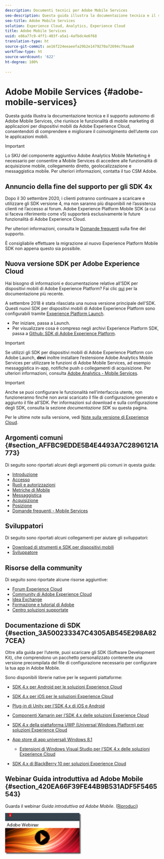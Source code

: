 ```yaml
---
description: Documenti tecnici per Adobe Mobile Services
seo-description: Questa guida illustra la documentazione tecnica e il supporto autonomo di Adobe Mobile Services, che riunisce le funzionalità di mobile marketing di applicazioni per dispositivi mobili da Adobe Experience Cloud, consentendoti di comprendere e migliorare il coinvolgimento dell’utente con le applicazioni mobili.
seo-title: Adobe Mobile Services
solution: Experience Cloud, Analytics, Experience Cloud
title: Adobe Mobile Services
uuid: e86a77c9-4ff1-403f-a5a1-4afbdc4e6f68
translation-type: ht
source-git-commit: ae16f224eeaeefa29b2e1479270a72694c79aaa0
workflow-type: ht
source-wordcount: '622'
ht-degree: 100%

---
```



# Adobe Mobile Services {#adobe-mobile-services}

Questa guida illustra la documentazione tecnica e il supporto autonomo di Adobe Mobile Services, che riunisce le funzionalità di mobile marketing di applicazioni per dispositivi mobili da Adobe Experience Cloud, consentendoti di comprendere e migliorare il coinvolgimento dell’utente con le applicazioni mobili.

>[!IMPORTANT]
>
>Lo SKU del componente aggiuntivo Adobe Analytics Mobile Marketing è necessario per consentire a Mobile Services di accedere alle funzionalità di acquisizione mobile, collegamento diretto, geolocalizzazione e messaggistica mobile. Per ulteriori informazioni, contatta il tuo CSM Adobe.

## Annuncio della fine del supporto per gli SDK 4x

Dopo il 30 settembre 2020, i clienti potranno continuare a scaricare e utilizzare gli SDK versione 4, ma non saranno più disponibili né l’assistenza clienti né l’accesso ai forum. Adobe Experience Platform Mobile SDK (a cui si faceva riferimento come v5) supporterà esclusivamente le future funzionalità di Adobe Experience Cloud.

Per ulteriori informazioni, consulta le [Domande frequenti](https://aep-sdks.gitbook.io/docs/version-4-sdk-end-of-support-faq) sulla fine del supporto.

È consigliabile effettuare la migrazione al nuovo Experience Platform Mobile SDK non appena questo sia possibile.

## Nuova versione SDK per Adobe Experience Cloud

Hai bisogno di informazioni e documentazione relative all’SDK per dispositivi mobili di Adobe Experience Platform? Fai clic [qui](https://aep-sdks.gitbook.io/docs/) per la documentazione più recente.

A settembre 2018 è stata rilasciata una nuova versione principale dell&#39;SDK. Questi nuovi SDK per dispositivi mobili di Adobe Experience Platform sono configurabili tramite [Experience Platform Launch](https://www.adobe.com/it/experience-platform/launch.html).

* Per iniziare, passa a Launch.
* Per visualizzare cosa è compreso negli archivi Experience Platform SDK, passa a [Github: SDK di Adobe Experience Platform](https://github.com/Adobe-Marketing-Cloud/acp-sdks).

>[!IMPORTANT]
>
> Se utilizzi gli SDK per dispositivi mobili di Adobe Experience Platform con Adobe Launch, **devi** inoltre installare l’estensione Adobe Analytics Mobile Services per utilizzare le funzioni di Adobe Mobile Services, ad esempio messaggistica in-app, notifiche push o collegamenti di acquisizione. Per ulteriori informazioni, consulta [Adobe Analytics - Mobile Services](https://aep-sdks.gitbook.io/docs/using-mobile-extensions/adobe-analytics-mobile-services).

>[!IMPORTANT]
>
>Anche se puoi configurare le funzionalità nell’interfaccia utente, non funzioneranno finché non avrai scaricato il file di configurazione generato e aggiunto il file all’SDK. Per informazioni sul download e sulla configurazione degli SDK, consulta la sezione *documentazione SDK* su questa pagina.

Per le ultime note sulla versione, vedi [Note sulla versione di Experience Cloud](https://docs.adobe.com/content/help/it-IT/release-notes/experience-cloud/current.html).

## Argomenti comuni {#section_AFFBC9EDDE5B4E4493A7C2896121A773}

Di seguito sono riportati alcuni degli argomenti più comuni in questa guida:

* [Introduzione](/help/using/gs/gs.md)
* [Accesso](/help/using/gs/gs-signin.md)
* [Ruoli e autorizzazioni](/help/using/gs/c-mob-roles-and-permissions.md)
* [Metriche di Mobile](/help/using/gs/metrics/metrics.md)
* [Messaggistica](/help/using/in-app-messaging/in-app-messaging.md)
* [Acquisizione](/help/using/acquisition-main/acquisition-main.md)
* [Posizione](/help/using/location/c-location-overview.md)
* [Domande frequenti - Mobile Services](/help/using/faq-mobile.md)

## Sviluppatori

Di seguito sono riportati alcuni collegamenti per aiutare gli sviluppatori:

* [Download di strumenti e SDK per dispositivi mobili](/help/using/c-manage-app-settings/c-mob-confg-app/t-config-analytics/download-sdk.md)
* [Sviluppatore](https://docs.adobe.com/content/help/it-IT/analytics/implementation/home.html)

## Risorse della community

Di seguito sono riportate alcune risorse aggiuntive:

* [Forum Experience Cloud](https://forums.adobe.com/community/experience-cloud)
* [Community di Adobe Experience Cloud](https://helpx.adobe.com/it/marketing-cloud.html?promoid=KAWSE)
* [Idea Exchange](https://forums.adobe.com/community/experience-cloud/analytics-cloud/analytics)
* [Formazione e tutorial di Adobe](https://helpx.adobe.com/it/learning.html?promoid=KAUDK)
* [Centro soluzioni supportate](https://www.adobe.com/it/marketing-cloud.html)

## Documentazione di SDK {#section_3A500233347C4305AB545E298A827CEA}

Oltre alla guida per l’utente, puoi scaricare gli SDK (Software Development Kit), che comprendono un pacchetto personalizzato contenente una versione precompilata del file di configurazione necessario per configurare la tua app in Adobe Mobile.

Sono disponibili librerie native per le seguenti piattaforme:

* [SDK 4.x per Android per le soluzioni Experience Cloud](/help/android/overview.md)
* [SDK 4.x per iOS per le soluzioni Experience Cloud](/help/ios/overview.md)
* [Plug-in di Unity per l’SDK 4.x di iOS e Android](/help/unity/get-started.md)
* [Componenti Xamarin per l’SDK 4.x delle soluzioni Experience Cloud](/help/xamarin/get-started.md)
* [SDK 4.x della piattaforma UWP (Universal Windows Platform) per soluzioni Experience Cloud](/help/universal-windows/overview.md)
* [App store di app universali Windows 8.1](/help/windows-appstore/overview.md)

   * [Estensioni di Windows Visual Studio per l’SDK 4.x delle soluzioni Experience Cloud](/help/windows-appstore/extensions/win-vse-4x.md)

* [SDK 4.x di BlackBerry 10 per soluzioni Experience Cloud](/help/blackberry/overview.md)

## Webinar Guida introduttiva ad Adobe Mobile {#section_420EA66F39FE44B9B531ADF5F5465543}

Guarda il webinar *Guida introduttiva ad Adobe Mobile*. ([Riproduci](https://adobe.ly/PsxCFn))

[  ![](assets/webinar.png) ](https://adobe.ly/PsxCFn)
